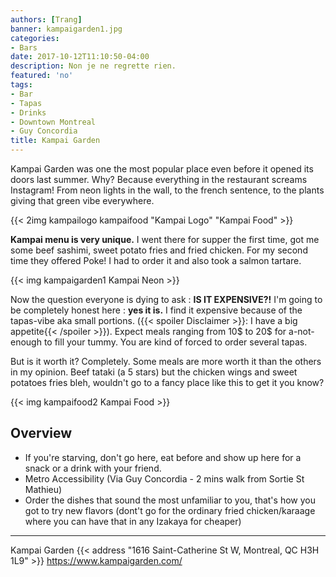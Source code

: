 ```yaml
---
authors: [Trang]
banner: kampaigarden1.jpg
categories:
- Bars
date: 2017-10-12T11:10:50-04:00
description: Non je ne regrette rien.
featured: 'no'
tags:
- Bar
- Tapas
- Drinks
- Downtown Montreal
- Guy Concordia
title: Kampai Garden
---
```


Kampai Garden was one the most popular place even before it opened its doors last summer. Why? Because everything in the restaurant screams Instagram! From neon lights in the wall, to the french sentence, to the plants giving that green vibe everywhere.

{{< 2img kampailogo kampaifood "Kampai Logo" "Kampai Food" >}}

**Kampai menu is very unique.** I went there for supper the first time, got me some beef sashimi, sweet potato fries and fried chicken.  For my second time they offered Poke! I had to order it and also took a salmon tartare.

{{< img kampaigarden1 Kampai Neon >}}

Now the question everyone is dying to ask : **IS IT EXPENSIVE?!** I'm going to be completely honest here : **yes it is.** I find it expensive because of the tapas-vibe aka small portions. ({{< spoiler Disclaimer >}}: I have a big appetite{{< /spoiler >}}). Expect meals ranging from 10$ to 20$ for a-not-enough to fill your tummy. You are kind of forced to order several tapas. 

But is it worth it? Completely. Some meals are more worth it than the others in my opinion. Beef tataki (a 5 stars) but the chicken wings and sweet potatoes fries bleh, wouldn't go to a fancy place like this to get it you know?

{{< img kampaifood2 Kampai Food >}}

## Overview

-  If you're starving, don't go here, eat before and show up here for a snack or a drink with your friend.
-  Metro Accessibility (Via Guy Concordia - 2 mins walk from Sortie St Mathieu) 
-  Order the dishes that sound the most unfamiliar to you, that's  how you got to try new flavors (dont't go for the ordinary fried chicken/karaage where you can have that in any Izakaya for cheaper)

---

Kampai Garden
{{< address "1616 Saint-Catherine St W, Montreal, QC H3H 1L9" >}}
https://www.kampaigarden.com/